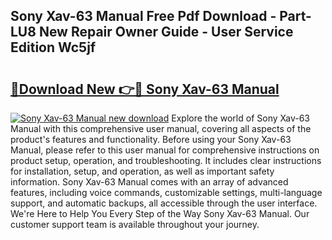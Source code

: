 ## Sony Xav-63 Manual Free Pdf Download - Part-LU8 New Repair Owner Guide - User Service Edition Wc5jf

# <h2><a href="http://bc19863.oget.top/?id=Sony+Xav-63+Manual">🔗Download New 👉🔴 Sony Xav-63 Manual</a></h2>

[![Sony Xav-63 Manual new download](https://i.imgur.com/5g1atiW.png)](http://bc19863.oget.top/?id=Sony+Xav-63+Manual)
Explore the world of Sony Xav-63 Manual with this comprehensive user manual, covering all aspects of the product's features and functionality. Before using your Sony Xav-63 Manual, please refer to this user manual for comprehensive instructions on product setup, operation, and troubleshooting. It includes clear instructions for installation, setup, and operation, as well as important safety information. Sony Xav-63 Manual comes with an array of advanced features, including voice commands, customizable settings, multi-language support, and automatic backups, all accessible through the user interface. We're Here to Help You Every Step of the Way Sony Xav-63 Manual. Our customer support team is available throughout your journey.
